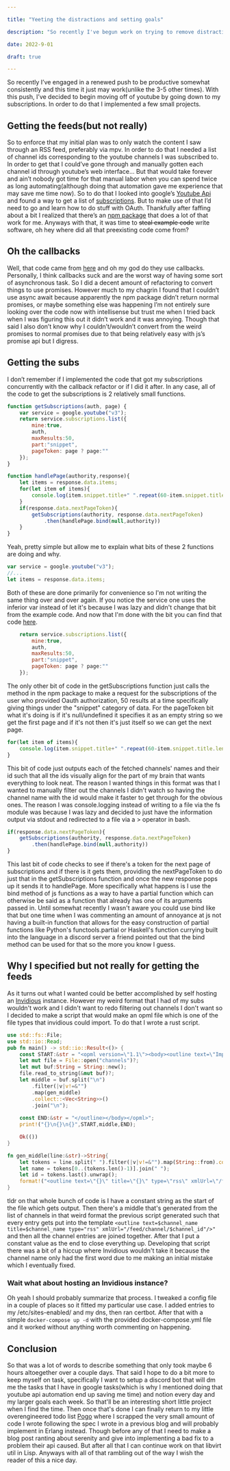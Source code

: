 ```yaml
---

title: "Yeeting the distractions and setting goals"

description: "So recently I've begun work on trying to remove distractions so I'm more likely to work on productive stuff and this blog is effectively a lightning round of things I did to accomplish that"

date: 2022-9-01

draft: true

---
```


So recently I’ve engaged in a renewed push to be productive somewhat consistently and this time it just may work(unlike the 3-5 other times). With this push, I’ve decided to begin moving off of youtube by going down to my subscriptions. In order to do that I implemented a few small projects.

## Getting the feeds(but not really)
So to enforce that my initial plan was to only watch the content I saw through an RSS feed, preferably via mpv. In order to do that I needed a list of channel ids corresponding to the youtube channels I was subscribed to. In order to get that I could’ve gone through and manually gotten each channel id through youtube’s web interface… But that would take forever and ain’t nobody got time for that manual labor when you can spend twice as long automating(although doing that automation gave me experience that may save me time now). So to do that I looked into google’s [Youtube Api](https://developers.google.com/youtube/v3) and found a way to get a list of [subscriptions](https://developers.google.com/youtube/v3/docs/subscriptions/list). But to make use of that I’d need to go and learn how to do stuff with OAuth. Thankfully after faffing about a bit I realized that there’s an [npm package](https://www.npmjs.com/package/googleapis) that does a lot of that work for me. Anyways with that, it was time to ~~steal example code~~ write software, oh hey where did all that preexisting code come from?

## Oh the callbacks

Well, that code came from [here](https://developers.google.com/youtube/v3/quickstart/nodejs) and oh my god do they use callbacks. Personally, I think callbacks suck and are the worst way of having some sort of asynchronous task. So I did a decent amount of refactoring to convert things to use promises. However much to my chagrin I found that I couldn’t use async await because apparently the npm package didn’t return normal promises, or maybe something else was happening I’m not entirely sure looking over the code now with intellisense but trust me when I tried back when I was figuring this out it didn’t work and it was annoying. Though that said I also don’t know why I couldn’t/wouldn’t convert from the weird promises to normal promises due to that being relatively easy with js’s promise api but I digress.


## Getting the subs

I don’t remember if I implemented the code that got my subscriptions concurrently with the callback refactor or if I did it after. In any case, all of the code to get the subscriptions is 2 relatively small functions.

```js
function getSubscriptions(auth, page) {
    var service = google.youtube("v3");
    return service.subscriptions.list({
	    mine:true,
	    auth,
	    maxResults:50,
	    part:"snippet",
	    pageToken: page ? page:""
    });
}

function handlePage(authority,response){
    let items = response.data.items;
    for(let item of items){
	    console.log(item.snippet.title+" ".repeat(60-item.snippet.title.length)+item.snippet.resourceId.channelId);
    }
    if(response.data.nextPageToken){
	    getSubscriptions(authority, response.data.nextPageToken)
		    .then(handlePage.bind(null,authority))
    }
}
```
Yeah, pretty simple but allow me to explain what bits of these 2 functions are doing and why.
```js
var service = google.youtube("v3");
//...
let items = response.data.items;
```
Both of these are done primarily for convenience so I'm not writing the same thing over and over again. If you notice the service one uses the inferior var instead of let it's because I was lazy and didn't change that bit from the example code. And now that I'm done with the bit you can find that code [here](https://developers.google.com/youtube/v3/quickstart/nodejs).
```js
    return service.subscriptions.list({
	    mine:true,
	    auth,
	    maxResults:50,
	    part:"snippet",
	    pageToken: page ? page:""
    });
```
The only other bit of code in the getSubscriptions function just calls the method in the npm package to make a request for the subscriptions of the user who provided Oauth authorization, 50 results at a time specifically giving things under the "snippet" category of data. For the pageToken bit what it's doing is if it's null/undefined it specifies it as an empty string so we get the first page and if it's not then it's just itself so we can get the next page.
```js
for(let item of items){
	console.log(item.snippet.title+" ".repeat(60-item.snippet.title.length)+item.snippet.resourceId.channelId);
}
```
This bit of code just outputs each of the fetched channels' names and their id such that all the ids visually align for the part of my brain that wants everything to look neat. The reason I wanted things in this format was that I wanted to manually filter out the channels I didn't watch so having the channel name with the id would make it faster to get through for the obvious ones. The reason I was console.logging instead of writing to a file via the fs module was because I was lazy and decided to just have the information output via stdout and redirected to a file via a > operator in bash.
```js
if(response.data.nextPageToken){
	getSubscriptions(authority, response.data.nextPageToken)
		.then(handlePage.bind(null,authority))
}
```
This last bit of code checks to see if there's a token for the next page of subscriptions and if there is it gets them, providing the nextPageToken to do just that in the getSubscriptions function and once the new response pops up it sends it to handlePage. More specifically what happens is I use the bind method of js functions as a way to have a partial function which can otherwise be said as a function that already has one of its arguments passed in. Until somewhat recently I wasn't aware you could use bind like that but one time when I was commenting an amount of annoyance at js not having a built-in function that allows for the easy construction of partial functions like Python's functools.partial or Haskell's function currying built into the language in a discord server a friend pointed out that the bind method can be used for that so the more you know I guess.

## Why I specified but not really for getting the feeds

As it turns out what I wanted could be better accomplished by self hosting an [Invidious](https://github.com/iv-org/invidious) instance. However my weird format that I had of my subs wouldn't work and I didn't want to redo filtering out channels I don't want so I decided to make a script that would make an opml file which is one of the file types that invidious could import. To do that I wrote a rust script.
```rs
use std::fs::File;
use std::io::Read;
pub fn main() -> std::io::Result<()> {
	const START:&str = "<opml version=\"1.1\"><body><outline text=\"Imported Youtube Subscriptions\" title=\"Imported Youtube Subscriptions\">";
	let mut file = File::open("channels")?;
	let mut buf:String = String::new();
	file.read_to_string(&mut buf)?;
	let middle = buf.split("\n")
		.filter(|v|v!=&"")
		.map(gen_middle)
		.collect::<Vec<String>>()
		.join("\n");
	    
	const END:&str = "</outline></body></opml>";
	print!("{}\n{}\n{}",START,middle,END);

	Ok(())
}

fn gen_middle(line:&str)->String{
	let tokens = line.split(" ").filter(|v|v!=&"").map(String::from).collect::<Vec<String>>();
	let name = tokens[0..(tokens.len()-1)].join(" ");
	let id = tokens.last().unwrap();
	format!("<outline text=\"{}\" title=\"{}\" type=\"rss\" xmlUrl=\"/feed/channel/{}\"/>",name,name,id)
}
```
tldr on that whole bunch of code is I have a constant string as the start of the file which gets output. Then there's a middle that's generated from the list of channels in that weird format the previous script generated such that every entry gets put into the template `<outline text=$channel_name title=$channel_name type="rss" xmlUrl="/feed/channel/$channel_id"/>"` and then all the channel entries are joined together. After that I put a constant value as the end to close everything up. Developing that script there was a bit of a hiccup where Invidious wouldn't take it because the channel name only had the first word due to me making an initial mistake which I eventually fixed.

### Wait what about hosting an Invidious instance?

Oh yeah I should probably summarize that process. I tweaked a config file in a couple of places so it fitted my particular use case. I added entries to my /etc/sites-enabled/ and my dns, then ran certbot. After that with a simple `docker-compose up -d` with the provided docker-compose.yml file and it worked without anything worth commenting on happening.

## Conclusion

So that was a lot of words to describe something that only took maybe 6 hours altoegether over a couple days. That said I hope to do a bit more to keep myself on task, specifically I want to setup a discord bot that will dm me the tasks that I have in google tasks(which is why I mentioned doing that youtube api automation end up saving me time) and notion every day and my larger goals each week. So that'll be an interesting short little project when I find the time. Then once that's done I can finally return to my little overengineered todo list [Pogo](/blog/pogo_so_far) where I scrapped the very small amount of code I wrote following the spec I wrote in a previous blog and will probably implement in Erlang instead. Though before any of that I need to make a blog post ranting about serenity and give into implementing a bad fix to a problem their api caused. But after all that I can continue work on that libvirt util in Lisp. Anyways with all of that rambling out of the way I wish the reader of this a nice day.
